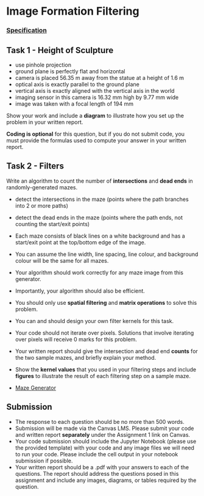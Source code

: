 # Image Formation Filtering

### [Specification](resources/ass1-spec.pdf)



## Task 1 - Height of Sculpture 

* use pinhole projection
* ground plane is perfectly flat and horizontal
* camera is placed 56.35 m away from the statue at a height of 1.6 m
* optical axis is exactly parallel to the ground plane
* vertical axis is exactly aligned with the vertical axis in the world
* imaging sensor in this camera is 16.32 mm high by 9.77 mm wide
* image was taken with a focal length of 194 mm

Show your work and include a **diagram** to illustrate how you set up the problem in your written report. 

**Coding is optional** for this question, but if you do not submit code, you must provide the formulas used to compute your answer in your written report.



## Task 2 - Filters

Write an algorithm to count the number of **intersections** and **dead ends** in randomly-generated mazes.

* detect the intersections in the maze (points where the path branches into 2 or more paths) 
* detect the dead ends in the maze (points where the path ends, not counting the start/exit points) 

* Each maze consists of black lines on a white background and has a start/exit point at the top/bottom edge of the image.

* You can assume the line width, line spacing, line colour, and background colour will be the same for all mazes.
* Your algorithm should work correctly for any maze image from this generator.
* Importantly, your algorithm should also be efficient.
* You should only use **spatial filtering** and **matrix operations** to solve this problem.
* You can and should design your own filter kernels for this task.
* Your code should not iterate over pixels. Solutions that involve iterating over pixels will receive 0 marks for this problem.
* Your written report should give the intersection and dead end **counts** for the two sample mazes, and briefly explain your method.
* Show the **kernel values** that you used in your filtering steps and include **figures** to illustrate the result of each filtering step on a sample maze.
* [Maze Generator](https://www.mazegenerator.net/)



## Submission

* The response to each question should be no more than 500 words.
* Submission will be made via the Canvas LMS. Please submit your code and written report **separately** under the Assignment 1 link on Canvas.
* Your code submission should include the Jupyter Notebook (please use the provided template) with your code and any image files we will need to run your code. Please include the cell output in your notebook submission if possible.
* Your written report should be a .pdf with your answers to each of the questions. The report should address the questions posed in this assignment and include any images, diagrams, or tables required by the question.
